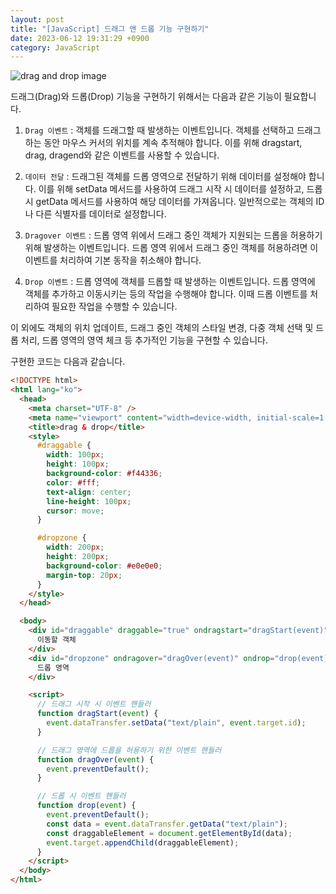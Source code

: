 ```yaml
---
layout: post
title: "[JavaScript] 드래그 앤 드롭 기능 구현하기"
date: 2023-06-12 19:31:29 +0900
category: JavaScript
---
```


![drag and drop image](https://velog.velcdn.com/images/js4072751/post/4bbf6c36-8f35-49a6-ad5a-623b20b3d0e5/image.png) <br />

드래그(Drag)와 드롭(Drop) 기능을 구현하기 위해서는 다음과 같은 기능이 필요합니다.

1. `Drag 이벤트` : 객체를 드래그할 때 발생하는 이벤트입니다. 객체를 선택하고 드래그하는 동안 마우스 커서의 위치를 계속 추적해야 합니다. 이를 위해 dragstart, drag, dragend와 같은 이벤트를 사용할 수 있습니다.

2. `데이터 전달` : 드래그된 객체를 드롭 영역으로 전달하기 위해 데이터를 설정해야 합니다. 이를 위해 setData 메서드를 사용하여 드래그 시작 시 데이터를 설정하고, 드롭 시 getData 메서드를 사용하여 해당 데이터를 가져옵니다. 일반적으로는 객체의 ID나 다른 식별자를 데이터로 설정합니다.

3. `Dragover 이벤트` : 드롭 영역 위에서 드래그 중인 객체가 지원되는 드롭을 허용하기 위해 발생하는 이벤트입니다. 드롭 영역 위에서 드래그 중인 객체를 허용하려면 이 이벤트를 처리하여 기본 동작을 취소해야 합니다.

4. `Drop 이벤트` : 드롭 영역에 객체를 드롭할 때 발생하는 이벤트입니다. 드롭 영역에 객체를 추가하고 이동시키는 등의 작업을 수행해야 합니다. 이때 드롭 이벤트를 처리하여 필요한 작업을 수행할 수 있습니다.

이 외에도 객체의 위치 업데이트, 드래그 중인 객체의 스타일 변경, 다중 객체 선택 및 드롭 처리, 드롭 영역의 영역 체크 등 추가적인 기능을 구현할 수 있습니다.

구현한 코드는 다음과 같습니다.

```html
<!DOCTYPE html>
<html lang="ko">
  <head>
    <meta charset="UTF-8" />
    <meta name="viewport" content="width=device-width, initial-scale=1.0" />
    <title>drag & drop</title>
    <style>
      #draggable {
        width: 100px;
        height: 100px;
        background-color: #f44336;
        color: #fff;
        text-align: center;
        line-height: 100px;
        cursor: move;
      }

      #dropzone {
        width: 200px;
        height: 200px;
        background-color: #e0e0e0;
        margin-top: 20px;
      }
    </style>
  </head>

  <body>
    <div id="draggable" draggable="true" ondragstart="dragStart(event)">
      이동할 객체
    </div>
    <div id="dropzone" ondragover="dragOver(event)" ondrop="drop(event)">
      드롭 영역
    </div>

    <script>
      // 드래그 시작 시 이벤트 핸들러
      function dragStart(event) {
        event.dataTransfer.setData("text/plain", event.target.id);
      }

      // 드래그 영역에 드롭을 허용하기 위한 이벤트 핸들러
      function dragOver(event) {
        event.preventDefault();
      }

      // 드롭 시 이벤트 핸들러
      function drop(event) {
        event.preventDefault();
        const data = event.dataTransfer.getData("text/plain");
        const draggableElement = document.getElementById(data);
        event.target.appendChild(draggableElement);
      }
    </script>
  </body>
</html>
```
